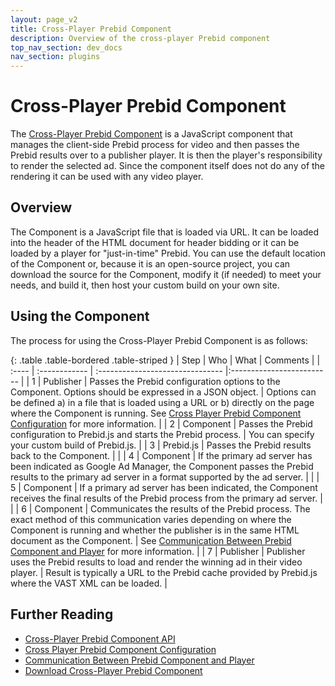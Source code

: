 ```yaml
---
layout: page_v2
title: Cross-Player Prebid Component
description: Overview of the cross-player Prebid component
top_nav_section: dev_docs
nav_section: plugins
---
```


# Cross-Player Prebid Component

The [Cross-Player Prebid Component](https://github.com/prebid/cross-player-prebid-component) is a JavaScript component that manages the client-side Prebid process for video and then passes the Prebid results over to a publisher player. It is then the player's responsibility to render the selected ad.  Since the component itself does not do any of the rendering it can be used with any video player.

## Overview

The Component is a JavaScript file that is loaded via URL.  It can be loaded into the header of the HTML document for header bidding or it can be loaded by a player for "just-in-time" Prebid.  You can use the default location of the Component or, because it is an open-source project, you can download the source for the Component, modify it (if needed) to meet your needs, and build it, then host your custom build on your own site.

## Using the Component

The process for using the Cross-Player Prebid Component is as follows:

{: .table .table-bordered .table-striped }
| Step | Who | What | Comments |
| :---- | :------------ | :------------------------------- |:------------------------- |
| 1 | Publisher | Passes the Prebid configuration options to the Component. Options should be expressed in a JSON object. | Options can be defined a) in a file that is loaded using a URL or b) directly on the page where the Component is running. See [Cross Player Prebid Component Configuration]({{site.baseurl}}/dev-docs/plugins/cross-player-prebid-component/cross-player-config.html) for more information. |
| 2 | Component | Passes the Prebid configuration to Prebid.js and starts the Prebid process. | You can specify your custom build of Prebid.js. |
| 3 | Prebid.js | Passes the Prebid results back to the Component. | |
| 4 | Component | If the primary ad server has been indicated as Google Ad Manager, the Component passes the Prebid results to the primary ad server in a format supported by the ad server. | |
| 5 | Component | If a primary ad server has been indicated, the Component receives the final results of the Prebid process from the primary ad server. | |
| 6 | Component | Communicates the results of the Prebid process. The exact method of this communication varies depending on where the Component is running and whether the publisher is in the same HTML document as the Component. | See [Communication Between Prebid Component and Player]({{site.baseurl}}/dev-docs/plugins/cross-player-prebid-component/cross-player-communication.html) for more information. |
| 7 | Publisher | Publisher uses the Prebid results to load and render the winning ad in their video player. | Result is typically a URL to the Prebid cache provided by Prebid.js where the VAST XML can be loaded. |

## Further Reading

- [Cross-Player Prebid Component API]({{site.baseurl}}/dev-docs/plugins/cross-player-prebid-component/cross-player-api.html)
- [Cross Player Prebid Component Configuration]({{site.baseurl}}/dev-docs/plugins/cross-player-prebid-component/cross-player-config.html)
- [Communication Between Prebid Component and Player]({{site.baseurl}}/dev-docs/plugins/cross-player-prebid-component/cross-player-communication.html)
- [Download Cross-Player Prebid Component](https://github.com/prebid/cross-player-prebid-component)
